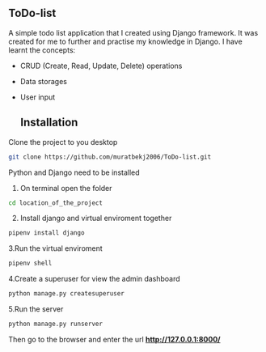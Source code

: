   ## ToDo-list
A simple todo list application that I created using Django framework. It was created for me to further and practise my knowledge in Django.
I have learnt the concepts:
- CRUD (Create, Read, Update, Delete) operations
- Data storages
- User input
 
  ## Installation

Clone the project to you desktop
```bash
git clone https://github.com/muratbekj2006/ToDo-list.git
```

Python and Django need to be installed

1. On terminal open the folder
   
```bash
cd location_of_the_project
```

2. Install django and virtual enviroment together
   
```bash
pipenv install django
```

3.Run the virtual enviroment

```bash
pipenv shell
```

4.Create a superuser for view the admin dashboard
```bash
python manage.py createsuperuser
```

5.Run the server

```bash
python manage.py runserver
```

Then go to the browser and enter the url **http://127.0.0.1:8000/**
